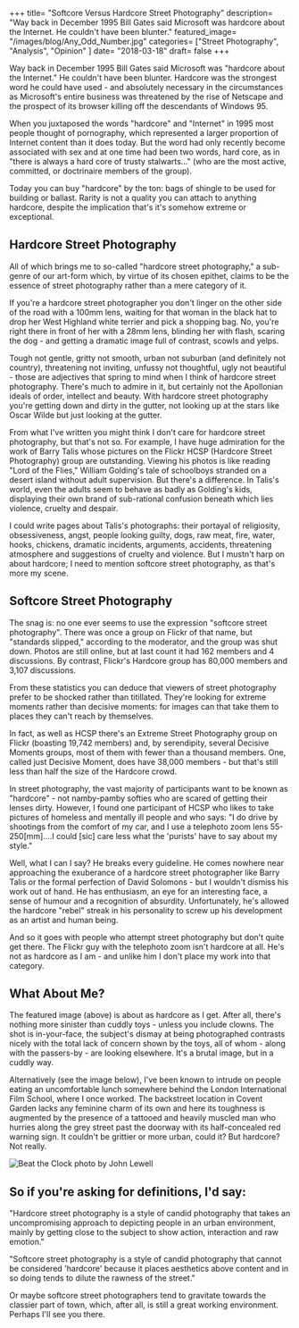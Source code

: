 +++
title= "Softcore Versus Hardcore Street Photography"
description= "Way back in December 1995 Bill Gates said Microsoft was hardcore about the Internet. He couldn't have been blunter."
featured_image= "/images/blog/Any_Odd_Number.jpg"
categories= ["Street Photography", "Analysis", "Opinion" ]
date= "2018-03-18"
draft= false
+++

Way back in December 1995 Bill Gates said Microsoft was "hardcore about the Internet." He couldn't have been blunter. Hardcore was the strongest word he could have used - and absolutely necessary in the circumstances as Microsoft's entire business was threatened by the rise of Netscape and the prospect of its browser killing off the descendants of Windows 95.

When you juxtaposed the words "hardcore" and "Internet" in 1995 most people thought of pornography, which represented a larger proportion of Internet content than it does today. But the word had only recently become associated with sex and at one time had been two words, hard core, as in "there is always a hard core of trusty stalwarts..." (who are the most active, committed, or doctrinaire members of the group).

Today you can buy "hardcore" by the ton: bags of shingle to be used for building or ballast. Rarity is not a quality you can attach to anything hardcore, despite the implication that's it's somehow extreme or exceptional.

## Hardcore Street Photography
  
All of which brings me to so-called "hardcore street photography," a sub-genre of our art-form which, by virtue of its chosen epithet, claims to be the essence of street photography rather than a mere category of it.

If you're a hardcore street photographer you don't linger on the other side of the road with a 100mm lens, waiting for that woman in the black hat to drop her West Highland white terrier and pick a shopping bag. No, you're right there in front of her with a 28mm lens, blinding her with flash, scaring the dog - and getting a dramatic image full of contrast, scowls and yelps.

Tough not gentle, gritty not smooth, urban not suburban (and definitely not country), threatening not inviting, unfussy not thoughtful, ugly not beautiful - those are adjectives that spring to mind when I think of hardcore street photography. There's much to admire in it, but certainly not the Apollonian ideals of order, intellect and beauty. With hardcore street photography you're getting down and dirty in the gutter, not looking up at the stars like Oscar Wilde but just looking at the gutter.

From what I've written you might think I don't care for hardcore street photography, but that's not so. For example, I have huge admiration for the work of Barry Talis whose pictures on the Flickr HCSP (Hardcore Street Photography) group are outstanding. Viewing his photos is like reading "Lord of the Flies," William Golding's tale of schoolboys stranded on a desert island without adult supervision. But there's a difference. In Talis's world, even the adults seem to behave as badly as Golding's kids, displaying their own brand of sub-rational confusion beneath which lies violence, cruelty and despair.

I could write pages about Talis's photographs: their portayal of religiosity, obsessiveness, angst, people looking guilty, dogs, raw meat, fire, water, hooks, chickens, dramatic incidents, arguments, accidents, threatening atmosphere and suggestions of cruelty and violence. But I mustn't harp on about hardcore; I need to mention softcore street photography, as that's more my scene.

## Softcore Street Photography
  
The snag is: no one ever seems to use the expression "softcore street photography". There was once a group on Flickr of that name, but "standards slipped," according to the moderator, and the group was shut down. Photos are still online, but at last count it had 162 members and 4 discussions. By contrast, Flickr's Hardcore group has 80,000 members and 3,107 discussions.

From these statistics you can deduce that viewers of street photography prefer to be shocked rather than titillated. They're looking for extreme moments rather than decisive moments: for images can that take them to places they can't reach by themselves.

In fact, as well as HCSP there's an Extreme Street Photography group on Flickr (boasting 19,742 members) and, by serendipity, several Decisive Moments groups, most of them with fewer than a thousand members. One, called just Decisive Moment, does have 38,000 members - but that's still less than half the size of the Hardcore crowd.

In street photography, the vast majority of participants want to be known as "hardcore" - not namby-pamby softies who are scared of getting their lenses dirty. However, I found one participant of HCSP who likes to take pictures of homeless and mentally ill people and who says: "I do drive by shootings from the comfort of my car, and I use a telephoto zoom lens 55-250[mm]....I could [sic] care less what the 'purists' have to say about my style."

Well, what I can I say? He breaks every guideline. He comes nowhere near approaching the exuberance of a hardcore street photographer like Barry Talis or the formal perfection of David Solomons - but I wouldn't dismiss his work out of hand. He has enthusiasm, an eye for an interesting face, a sense of humour and a recognition of absurdity. Unfortunately, he's allowed the hardcore "rebel" streak in his personality to screw up his development as an artist and human being.

And so it goes with people who attempt street photography but don't quite get there. The Flickr guy with the telephoto zoom isn't hardcore at all. He's not as hardcore as I am - and unlike him I don't place my work into that category.

## What About Me?
  
The featured image (above) is about as hardcore as I get. After all, there's nothing more sinister than cuddly toys - unless you include clowns. The shot is in-your-face, the subject's dismay at being photographed contrasts nicely with the total lack of concern shown by the toys, all of whom - along with the passers-by - are looking elsewhere. It's a brutal image, but in a cuddly way.

Alternatively (see the image below), I've been known to intrude on people eating an uncomfortable lunch somewhere behind the London International Film School, where I once worked. The backstreet location in Covent Garden lacks any feminine charm of its own and here its toughness is augmented by the presence of a tattooed and heavily muscled man who hurries along the grey street past the doorway with its half-concealed red warning sign. It couldn't be grittier or more urban, could it? But hardcore? Not really.

<img class="lazyload" data-src="/images/blog/Beat_The_Clock.jpg" alt="Beat the Clock photo by John Lewell">

## So if you're asking for definitions, I'd say:

"Hardcore street photography is a style of candid photography that takes an uncompromising approach to depicting people in an urban environment, mainly by getting close to the subject to show action, interaction and raw emotion."

"Softcore street photography is a style of candid photography that cannot be considered 'hardcore' because it places aesthetics above content and in so doing tends to dilute the rawness of the street."

Or maybe softcore street photographers tend to gravitate towards the classier part of town, which, after all, is still a great working environment. Perhaps I'll see you there.